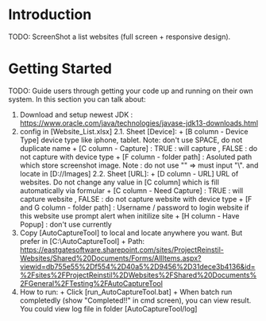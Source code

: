 # Introduction 
TODO: ScreenShot a list websites (full screen + responsive design). 

# Getting Started
TODO: Guide users through getting your code up and running on their own system. In this section you can talk about:
1.	Download and setup newest JDK : https://www.oracle.com/java/technologies/javase-jdk13-downloads.html
2.	config in [Website_List.xlsx]
	2.1. Sheet [Device]:
		+ [B column - Device Type] device type like iphone, tablet. Note: don't use SPACE, do not duplicate name
		+ [C column - Capture] : TRUE : will capture , FALSE : do not capture with device type
		+ [F column - folder path] : Asoluted path which store screenshot image. Note : do not use "\" => must input "\\". and locate in [D://Images]
	2.2. Sheet [URL]:
		+ [D column - URL] URL of websites. Do not change any value in [C column] which is fill automatically via formular
		+ [C column - Need Capture] : TRUE : will capture website , FALSE : do not capture website with device type
		+ [F and G column - folder path] : Username / password to login website if this website use prompt alert when initilize site
		+ [H column - Have Popup] : don't use currently
3.	Copy [AutoCaptureTool] to local and locate anywhere you want. But prefer  in [C:\\AutoCaptureTool]
		+ Path: https://eastgatesoftware.sharepoint.com/sites/ProjectReinstil-Websites/Shared%20Documents/Forms/AllItems.aspx?viewid=db755e55%2Df554%2D40a5%2D9456%2D31dece3b4136&id=%2Fsites%2FProjectReinstil%2DWebsites%2FShared%20Documents%2FGeneral%2FTesting%2FAutoCaptureTool
4. 	How to run:
		+ Click [run_AutoCaptureTool.bat]
		+ When batch run completedly (show "Completed!!" in cmd screen), you can view result. You could view log file in folder [AutoCaptureTool/log]